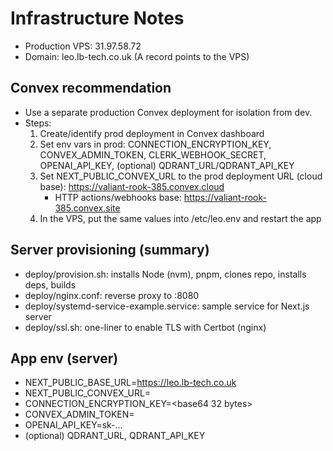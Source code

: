 # Infrastructure Notes

- Production VPS: 31.97.58.72
- Domain: leo.lb-tech.co.uk (A record points to the VPS)

## Convex recommendation
- Use a separate production Convex deployment for isolation from dev.
- Steps:
  1) Create/identify prod deployment in Convex dashboard
  2) Set env vars in prod: CONNECTION_ENCRYPTION_KEY, CONVEX_ADMIN_TOKEN, CLERK_WEBHOOK_SECRET, OPENAI_API_KEY, (optional) QDRANT_URL/QDRANT_API_KEY
  3) Set NEXT_PUBLIC_CONVEX_URL to the prod deployment URL (cloud base): https://valiant-rook-385.convex.cloud
     - HTTP actions/webhooks base: https://valiant-rook-385.convex.site
  4) In the VPS, put the same values into /etc/leo.env and restart the app

## Server provisioning (summary)
- deploy/provision.sh: installs Node (nvm), pnpm, clones repo, installs deps, builds
- deploy/nginx.conf: reverse proxy to :8080
- deploy/systemd-service-example.service: sample service for Next.js server
- deploy/ssl.sh: one-liner to enable TLS with Certbot (nginx)

## App env (server)
- NEXT_PUBLIC_BASE_URL=https://leo.lb-tech.co.uk
- NEXT_PUBLIC_CONVEX_URL=<prod convex url>
- CONNECTION_ENCRYPTION_KEY=<base64 32 bytes>
- CONVEX_ADMIN_TOKEN=<random token>
- OPENAI_API_KEY=sk-...
- (optional) QDRANT_URL, QDRANT_API_KEY

